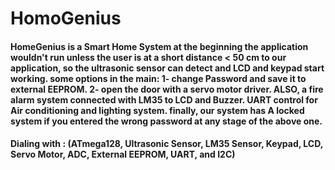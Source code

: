 # HomoGenius
#### HomeGenius is a Smart Home System at the beginning the application wouldn't run unless the user is at a short distance < 50 cm to our application, so the ultrasonic sensor can detect and LCD and keypad start working. some options in the main: 1- change Password and save it to external EEPROM. 2- open the door with a servo motor driver. ALSO, a fire alarm system connected with LM35 to LCD and Buzzer. UART control for Air conditioning and lighting system. finally, our system has A locked system if you entered the wrong password at any stage of the above one.

#### Dialing with : (ATmega128, Ultrasonic Sensor, LM35 Sensor, Keypad, LCD, Servo Motor, ADC, External EEPROM, UART, and I2C)

